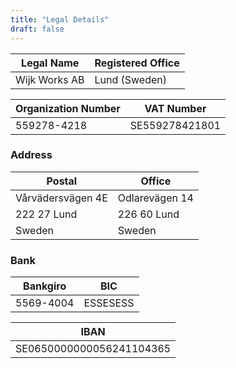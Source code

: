 ```yaml
---
title: "Legal Details"
draft: false
---
```


| Legal Name    | Registered Office |
| ------------- | ----------------- |
| Wijk Works AB | Lund (Sweden)     |

| Organization Number | VAT Number     |
| ------------------- | -------------- |
| 559278-4218         | SE559278421801 |

### Address

| Postal            | Office         |
| ----------------- | -------------- |
| Vårvädersvägen 4E | Odlarevägen 14 |
| 222 27 Lund       | 226 60 Lund    |
| Sweden            | Sweden         |

### Bank

| Bankgiro  | BIC      |
| --------- | -------- |
| 5569-4004 | ESSESESS |

| IBAN                     |
| ------------------------ |
| SE0650000000056241104365 |
